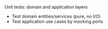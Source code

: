 Unit tests: domain and application layers

- Test domain entities/services (pure, no I/O)
- Test application use cases by mocking ports
